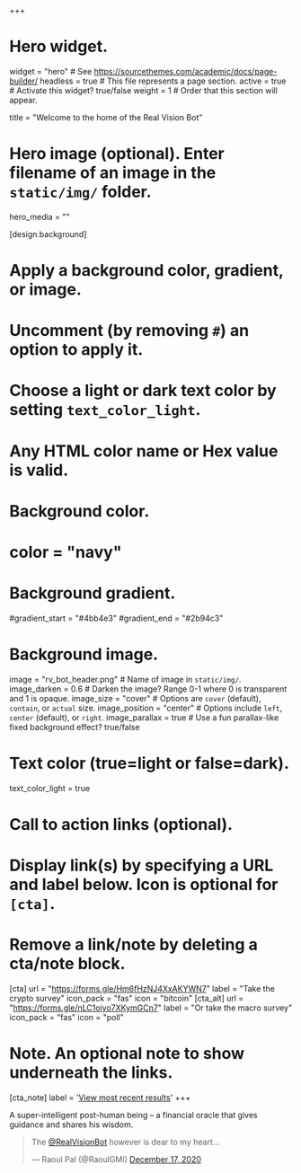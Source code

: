 +++
# Hero widget.
widget = "hero"  # See https://sourcethemes.com/academic/docs/page-builder/
headless = true  # This file represents a page section.
active = true  # Activate this widget? true/false
weight = 1  # Order that this section will appear.

title = "Welcome to the home of the Real Vision Bot"

# Hero image (optional). Enter filename of an image in the `static/img/` folder.
hero_media = ""

[design.background]
  # Apply a background color, gradient, or image.
  #   Uncomment (by removing `#`) an option to apply it.
  #   Choose a light or dark text color by setting `text_color_light`.
  #   Any HTML color name or Hex value is valid.

  # Background color.
  # color = "navy"
  
  # Background gradient.
   #gradient_start = "#4bb4e3"
   #gradient_end = "#2b94c3"
  
  # Background image.
   image = "rv_bot_header.png"  # Name of image in `static/img/`.
   image_darken = 0.6  # Darken the image? Range 0-1 where 0 is transparent and 1 is opaque.
   image_size = "cover"  #  Options are `cover` (default), `contain`, or `actual` size.
   image_position = "center"  # Options include `left`, `center` (default), or `right`.
   image_parallax = true  # Use a fun parallax-like fixed background effect? true/false
  
  # Text color (true=light or false=dark).
  text_color_light = true

# Call to action links (optional).
#   Display link(s) by specifying a URL and label below. Icon is optional for `[cta]`.
#   Remove a link/note by deleting a cta/note block.
[cta]
  url = "https://forms.gle/Hm6fHzNJ4XxAKYWN7"
  label = "Take the crypto survey"
  icon_pack = "fas"
  icon = "bitcoin"
[cta_alt]
  url = "https://forms.gle/nLC1oiyo7XKymGCn7"
  label = "Or take the macro survey"
  icon_pack = "fas"
  icon = "poll"

# Note. An optional note to show underneath the links.
[cta_note]
 label = '<a class="js-github-release" href="https://plotly.com/~omnomnomgon/20/real-vision-bot-presents-real-vision-exchange-sentiment/">View most recent results<!-- V --></a>'
+++

A super-intelligent post-human being – a financial oracle that gives guidance and shares his wisdom.

<div class="center">
<blockquote class="twitter-tweet"><p lang="en" dir="ltr">The <a href="https://twitter.com/RealVisionBot?ref_src=twsrc%5Etfw">@RealVisionBot</a> however is dear to my heart...</p>&mdash; Raoul Pal (@RaoulGMI) <a href="https://twitter.com/RaoulGMI/status/1339385171020230657?ref_src=twsrc%5Etfw">December 17, 2020</a></blockquote> <script async src="https://platform.twitter.com/widgets.js" charset="utf-8"></script>
</div>
